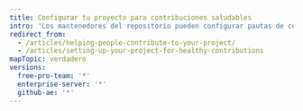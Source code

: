 ```yaml
---
title: Configurar tu proyecto para contribuciones saludables
intro: 'Los mantenedores del repositorio pueden configurar pautas de contribuciones para ayudar a los colaboradores a hacer contribuciones significativas y útiles a tu proyecto.'
redirect_from:
  - /articles/helping-people-contribute-to-your-project/
  - /articles/setting-up-your-project-for-healthy-contributions
mapTopic: verdadero
versions:
  free-pro-team: '*'
  enterprise-server: '*'
  github-ae: '*'
---
```



